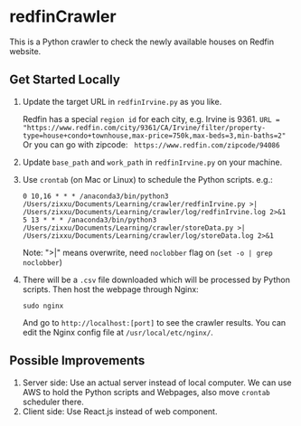 # redfinCrawler
This is a Python crawler to check the newly available houses on Redfin website.

## Get Started Locally
1. Update the target URL in ```redfinIrvine.py``` as you like. 

   Redfin has a special ```region id``` for each city, e.g. Irvine is 9361.
```URL = "https://www.redfin.com/city/9361/CA/Irvine/filter/property-type=house+condo+townhouse,max-price=750k,max-beds=3,min-baths=2"```
Or you can go with zipcode:
``` https://www.redfin.com/zipcode/94086```
2. Update ```base_path``` and ```work_path``` in ```redfinIrvine.py``` on your machine.
3. Use ```crontab``` (on Mac or Linux) to schedule the Python scripts. e.g.:
   ```
   0 10,16 * * * /anaconda3/bin/python3 /Users/zixxu/Documents/Learning/crawler/redfinIrvine.py >| /Users/zixxu/Documents/Learning/crawler/log/redfinIrvine.log 2>&1
   5 13 * * * /anaconda3/bin/python3 /Users/zixxu/Documents/Learning/crawler/storeData.py >| /Users/zixxu/Documents/Learning/crawler/log/storeData.log 2>&1
   ```
   Note: ">|" means overwrite, need ```noclobber``` flag on (```set -o | grep noclobber```)
4. There will be a ```.csv``` file downloaded which will be processed by Python scripts. Then host the webpage through Nginx:
   ```
   sudo nginx
   ```
   And go to ```http://localhost:[port]``` to see the crawler results. You can edit the Nginx config file at ```/usr/local/etc/nginx/```.
## Possible Improvements
1. Server side: Use an actual server instead of local computer.
   We can use AWS to hold the Python scripts and Webpages, also move ```crontab``` scheduler there.
2. Client side: Use React.js instead of web component.
